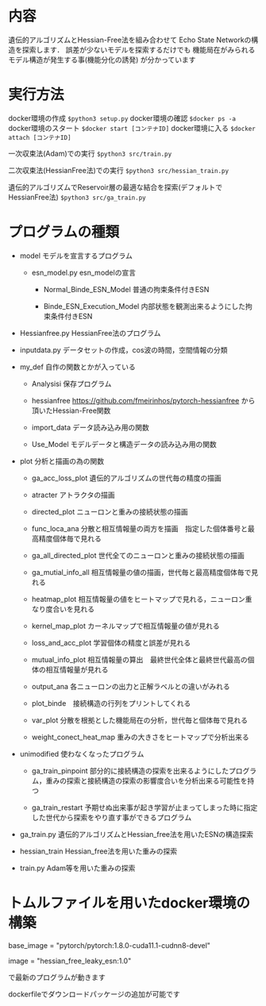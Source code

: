 # 内容
  遺伝的アルゴリズムとHessian-Free法を組み合わせて
  Echo State Networkの構造を探索します．
  誤差が少ないモデルを探索するだけでも
  機能局在がみられるモデル構造が発生する事(機能分化の誘発)
  が分かっています
# 実行方法
  docker環境の作成
  `$python3 setup.py`
  docker環境の確認
  `$docker ps -a`
  docker環境のスタート
  `$docker start [コンテナID]`
  docker環境に入る
  `$docker attach [コンテナID]`
  
  一次収束法(Adam)での実行
  `$python3 src/train.py`

  二次収束法(HessianFree法)での実行
  `$python3 src/hessian_train.py`

  遺伝的アルゴリズムでReservoir層の最適な結合を探索(デフォルトでHessianFree法) 
  `$python3 src/ga_train.py`
  
# プログラムの種類

  * model モデルを宣言するプログラム
    
    * esn_model.py esn_modelの宣言

      * Normal_Binde_ESN_Model  普通の拘束条件付きESN

      * Binde_ESN_Execution_Model  内部状態を観測出来るようにした拘束条件付きESN

  * Hessianfree.py HessianFree法のプログラム

  * inputdata.py データセットの作成，cos波の時間，空間情報の分類

  * my_def 自作の関数とかが入っている

    * Analysisi 保存プログラム

    * hessianfree https://github.com/fmeirinhos/pytorch-hessianfree から頂いたHessian-Free関数

    * import_data データ読み込み用の関数

    * Use_Model モデルデータと構造データの読み込み用の関数

  * plot 分析と描画の為の関数

    * ga_acc_loss_plot 遺伝的アルゴリズムの世代毎の精度の描画

    * atracter アトラクタの描画

    * directed_plot ニューロンと重みの接続状態の描画

    * func_loca_ana 分散と相互情報量の両方を描画　指定した個体番号と最高精度個体毎で見れる

    * ga_all_directed_plot 世代全てのニューロンと重みの接続状態の描画

    * ga_mutial_info_all 相互情報量の値の描画，世代毎と最高精度個体毎で見れる

    * heatmap_plot 相互情報量の値をヒートマップで見れる，ニューロン重なり度合いを見れる

    * kernel_map_plot カーネルマップで相互情報量の値が見れる

    * loss_and_acc_plot 学習個体の精度と誤差が見れる

    * mutual_info_plot 相互情報量の算出　最終世代全体と最終世代最高の個体の相互情報量が見れる

    * output_ana 各ニューロンの出力と正解ラベルとの違いがみれる

    * plot_binde　接続構造の行列をプリントしてくれる

    * var_plot 分散を根拠とした機能局在の分析，世代毎と個体毎で見れる

    * weight_conect_heat_map 重みの大きさをヒートマップで分析出来る

  * unimodified 使わなくなったプログラム

    * ga_train_pinpoint 部分的に接続構造の探索を出来るようにしたプログラム，重みの探索と接続構造の探索の影響度合いを分析出来る可能性を持つ

    * ga_train_restart 予期せぬ出来事が起き学習が止まってしまった時に指定した世代から探索をやり直す事ができるプログラム

  * ga_train.py 遺伝的アルゴリズムとHessian_free法を用いたESNの構造探索

  * hessian_train Hessian_free法を用いた重みの探索

  * train.py Adam等を用いた重みの探索
# トムルファイルを用いたdocker環境の構築

  base_image = "pytorch/pytorch:1.8.0-cuda11.1-cudnn8-devel"

  image = "hessian_free_leaky_esn:1.0"

  で最新のプログラムが動きます

  dockerfileでダウンロードパッケージの追加が可能です
